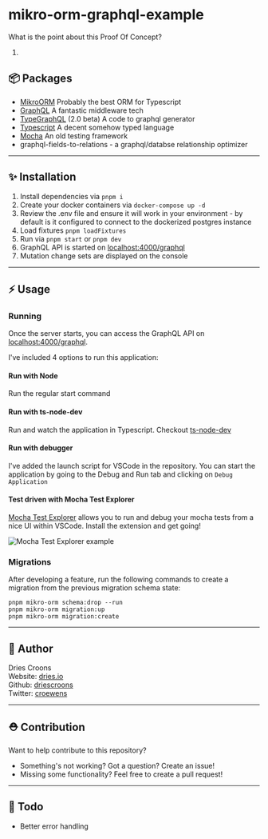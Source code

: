 # mikro-orm-graphql-example

What is the point about this Proof Of Concept?

1.

## 📦 Packages

- [MikroORM](https://mikro-orm.io/) Probably the best ORM for Typescript
- [GraphQL](https://graphql.org/) A fantastic middleware tech
- [TypeGraphQL](https://typegraphql.com/) (2.0 beta) A code to graphql generator
- [Typescript](https://www.typescriptlang.org/) A decent somehow typed language
- [Mocha](https://mochajs.org/) An old testing framework
- graphql-fields-to-relations - a graphql/databse relationship optimizer

---

## ✨ Installation

1. Install dependencies via `pnpm i`
2. Create your docker containers via `docker-compose up -d`
3. Review the .env file and ensure it will work in your environment - by default is it configured to connect to the dockerized postgres instance
4. Load fixtures `pnpm loadFixtures`
5. Run via `pnpm start` or `pnpm dev`
6. GraphQL API is started on [localhost:4000/graphql](http://localhost:4000/graphql)
7. Mutation change sets are displayed on the console

---

## ⚡️ Usage

### Running

Once the server starts, you can access the GraphQL API on [localhost:4000/graphql](http://localhost:4000/graphql).

I've included 4 options to run this application:

#### Run with Node

Run the regular start command

#### Run with ts-node-dev

Run and watch the application in Typescript. Checkout [ts-node-dev](https://www.npmjs.com/package/ts-node-dev)

#### Run with debugger

I've added the launch script for VSCode in the repository. You can start the application by going to the Debug and Run tab and clicking on `Debug Application`

#### Test driven with Mocha Test Explorer

[Mocha Test Explorer](https://marketplace.visualstudio.com/items?itemName=hbenl.vscode-mocha-test-adapter) allows you to run and debug your mocha tests from a nice UI within VSCode. Install the extension and get going!

![Mocha Test Explorer example](https://i.imgur.com/5WTSij5.gif)

### Migrations

After developing a feature, run the following commands to create a migration from the previous migration schema state:

```
pnpm mikro-orm schema:drop --run
pnpm mikro-orm migration:up
pnpm mikro-orm migration:create
```

---

## 👤 Author

Dries Croons  
Website: [dries.io](http://dries.io)  
Github: [driescroons](http://github.com/driescroons)  
Twitter: [croewens](http://twitter.com/croewens)

---

## ⛑️ Contribution

Want to help contribute to this repository?

- Something's not working? Got a question? Create an issue!
- Missing some functionality? Feel free to create a pull request!

---

## 🚧 Todo

- Better error handling
